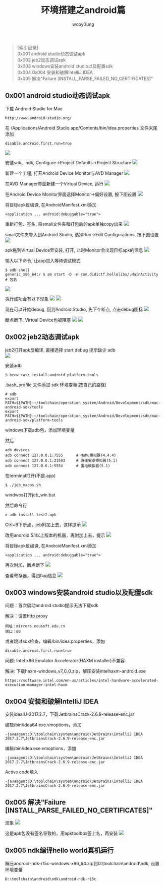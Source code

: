 ﻿---
layout:		post
title:		环境搭建之android篇
author:		wooy0ung
tags:		android
category:  	note
---


>[索引目录]  
>0x001 android studio动态调试apk  
>0x002 jeb2动态调试apk  
>0x003 windows安装android studio以及配置sdk  
>0x004 0x004 安装和破解IntelliJ IDEA  
>0x005 解决"Failure [INSTALL_PARSE_FAILED_NO_CERTIFICATES]"  
<!-- more -->


## 0x001 android studio动态调试apk

下载 Android Studio for Mac
```
http://www.android-studio.org/
```

在 /Applications/Android Studio.app/Contents/bin/idea.properties 文件末尾添加
```
disable.android.first.run=true
```
![](/assets/img/note/2018-02-21-android-environment/0x001-001.png)

安装sdk、ndk, Configure->Project Defaults->Project Structure
![](/assets/img/note/2018-02-21-android-environment/0x001-002.png)

新建一个工程, 打开Android Device Monitor与AVD Manager
![](/assets/img/note/2018-02-21-android-environment/0x001-003.png)

在AVD Manager界面新建一个Virtual Device, 运行
![](/assets/img/note/2018-02-21-android-environment/0x001-004.png)

在Android Device Monitor界面选择Monitor->偏好设置, 按下图设置
![](/assets/img/note/2018-02-21-android-environment/0x001-005.png)

将目标apk反编译, 在AndroidManifest.xml添加
```
<application ... android:debuggable="true">
```

重新打包、签名, 将smali文件夹和打包后的apk单独copy出来
![](/assets/img/note/2018-02-21-android-environment/0x001-006.png)

smali文件夹导入到Android Studio, 选择Run->Edit Configurations, 按下图设置
![](/assets/img/note/2018-02-21-android-environment/0x001-007.png)

apk拖到Virtual Device里安装, 打开, 此时Monitor会出现目标apk的信息
![](/assets/img/note/2018-02-21-android-environment/0x001-008.png)

输入以下命令, 让app进入等待调试模式
```
$ adb shell
generic_x86_64:/ $ am start -D -n com.didictf.hellolibs/.MainActivity	# 包名
```
![](/assets/img/note/2018-02-21-android-environment/0x001-009.png)

执行成功会有以下现象
![](/assets/img/note/2018-02-21-android-environment/0x001-010.png)
![](/assets/img/note/2018-02-21-android-environment/0x001-011.png)

现在可以开始debug, 回到Android Studio, 先下个断点, 点击debug图标
![](/assets/img/note/2018-02-21-android-environment/0x001-012.png)

断点断下, Virtual Device也被阻塞
![](/assets/img/note/2018-02-21-android-environment/0x001-013.png)
![](/assets/img/note/2018-02-21-android-environment/0x001-014.png)


## 0x002 jeb2动态调试apk

jeb2打开apk反编译, 直接选择 start debug 提示缺少 adb  
![](/assets/img/note/2018-02-21-android-environment/0x002-001.png)

安装adb
```
$ brew cask install android-platform-tools
```

.bash_profile 文件添加 sdk 环境变量(按自己的路径)
```
# adb
export PATH=${PATH}:~/toolchain/operation_system/Android/Development/sdk/mac-android-sdk/tools
export PATH=${PATH}:~/toolchain/operation_system/Android/Development/sdk/mac-android-sdk/platform-tools
```

windows下载adb包，添加环境变量

然后
```
adb devices
adb connect 127.0.0.1:7555		# MuMu模拟器(4.4.4)
adb connect 127.0.0.1:21503		# 逍遥安卓模拟器(5.1)
adb connect 127.0.0.1:5554		# 雷电模拟器(5.1)
```

在terminal打开(不是.app)
```
$ ./jeb_macos.sh
```

windwos打开jeb_win.bat

然后命令行
```
> adb install test2.apk
```

Ctrl+B下断点，jeb附加上去，这样提示
![](/assets/img/note/2018-02-21-android-environment/0x002-002.png)

改用android 5.1以上版本的机器，再附加上去，提示
![](/assets/img/note/2018-02-21-android-environment/0x002-003.png)

将目标apk反编译, 在AndroidManifest.xml添加
```
<application ... android:debuggable="true">
```

再次附加，断点断下
![](/assets/img/note/2018-02-21-android-environment/0x002-004.png)

查看寄存器，得到flag信息
![](/assets/img/note/2018-02-21-android-environment/0x002-005.png)


## 0x003 windows安装android studio以及配置sdk

问题：首次启动android studio提示无法下载sdk

解决：设置http proxy
```
网址：mirrors.neusoft.edu.cn
端口：80
```

或者跳过sdk检查，编辑/bin/idea.properties，添加
```
disable.android.first.run=true
```

问题: Intel x86 Emulator Accelerator(HAXM installer)不兼容

解决: 下载haxm-windows_v7_0_0.zip，解压安装intelhaxm-android.exe
```
https://software.intel.com/en-us/articles/intel-hardware-accelerated-execution-manager-intel-haxm
```


## 0x004 安装和破解IntelliJ IDEA

安装ideaIU-2017.2.7，下载JetbrainsCrack-2.6.9-release-enc.jar

编辑/bin/idea64.exe.vmoptions，添加
```
-javaagent:D:\toolchain\system\android\JetBrains\IntelliJ IDEA 2017.2.7\JetbrainsCrack-2.6.9-release-enc.jar
```

编辑/bin/idea.exe.vmoptions，添加
```
-javaagent:D:\toolchain\system\android\JetBrains\IntelliJ IDEA 2017.2.7\JetbrainsCrack-2.6.9-release-enc.jar
```

Active code填入
```
-javaagent:D:\toolchain\system\android\JetBrains\IntelliJ IDEA 2017.2.7\JetbrainsCrack-2.6.9-release-enc.jar
```


## 0x005 解决"Failure [INSTALL_PARSE_FAILED_NO_CERTIFICATES]"

现象
![](/assets/img/note/2018-02-21-android-environment/0x005-001.png)

这是apk包没有签名导致的，用apktoolbox签上名，再安装
![](/assets/img/note/2018-02-21-android-environment/0x005-002.png)


## 0x005 ndk编译hello world真机运行

解压android-ndk-r15c-windows-x86_64.zip到D:\toolchain\android\ndk, 设置环境变量
```
D:\toolchain\android\ndk\android-ndk-r15c

```